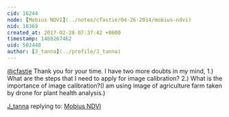 ```yaml
---
cid: 16244
node: [Mobius NDVI](../notes/cfastie/04-26-2014/mobius-ndvi)
nid: 10369
created_at: 2017-02-28 07:37:42 +0000
timestamp: 1488267462
uid: 502448
author: [J_tanna](../profile/J_tanna)
---
```


[@cfastie](/profile/cfastie) Thank you for your time. I have two more doubts in my mind, 1.) What are the steps that I need to apply for image calibration? 2.) What is the importance of image calibration?(I am using image of agriculture farm taken by drone for plant health analysis.) 

[J_tanna](../profile/J_tanna) replying to: [Mobius NDVI](../notes/cfastie/04-26-2014/mobius-ndvi)

